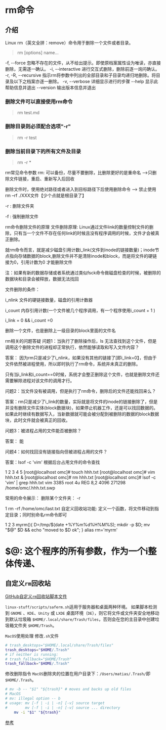 <!--
 * @Author: tangdaoyong
 * @Date: 2021-01-21 09:39:53
 * @LastEditors: tangdaoyong
 * @LastEditTime: 2021-01-25 11:12:14
 * @Description: rm命令
-->
# rm命令

## 介绍

Linux rm（英文全拼：remove）命令用于删除一个文件或者目录。
> rm [options] name...

-f, --force    忽略不存在的文件，从不给出提示。即使原档案属性设为唯读，亦直接删除，无需逐一确认。
-i, --interactive 进行交互式删除，删除前逐一询问确认。
-r, -R, --recursive   指示rm将参数中列出的全部目录和子目录均递归地删除。将目录及以下之档案亦逐一删除。
-v, --verbose    详细显示进行的步骤
    --help     显示此帮助信息并退出
    --version  输出版本信息并退出

### 删除文件可以直接使用rm命令
> rm test.md
### 删除目录则必须配合选项"-r"
> rm -r test

### 删除当前目录下的所有文件及目录
> rm  -r  *


rm常见命令参数
rm: 可以备份，尽量不要删除，比删除更好的是重命名  -->只删除文件链接，重启、重新写入后回收

删除文件时，使用绝对路径或者进入到目标路径下后使用删除命令 –> 禁止使用rm –rf ./XXX文件【少个点就是根目录了】

-r : 删除文件夹

-f : 强制删除文件

rm命令删除文件的原理
文件删除原理: Linux通过文件link的数量控制文件的删除，只有当一个文件不存在任何link的时候且没有程序调用的时候，文件才会被真正删除。

就rm命令而言，就是减少磁盘引用计数i_link(文件到inode的链接数量)；inode节点指向存储数据的block,删除文件并不是清除inode和block，而是将文件的硬链接为0，引用计数为0 才能删除文件

注：如果有新的数据存储或者系统通过类似fsck命令做磁盘检查的时候，被删除的数据块和目录会被释放，数据无法找回

文件删除的条件：

i_nlink  文件的硬链接数量，磁盘的引用计数器

i_count 内存引用计数(一个文件被几个程序调用，有一个程序使用i_count + 1 )

i_link = 0 && i_count =0

删除一个文件，也是删除上一级目录的block里面的文件名

 

rm相关的问题答疑
问题1：当执行了删除操作后，ls 无法查找到这个文件，但是调用这个删除文件的进程却正常执行，依然能够读取和写入文件内容？

答案： 因为rm只是减少了i_nlink，如果没有其他的链接了[即i_link=0】，但由于文件依然被进程使用，所以即时执行了rm命令，系统并未真正的删除。

只有当i_link和i_count==0时候，系统才会整正删除这个文件，也就是删除文件还需要解除进程对该文件的调用才行。

问题2：当文件没有被调用，但是执行了rm命令，删除后的文件还能找回来么？

答案：rm只是减少了i_link的数量，实际就是将文件的inode的链接删除了，但是并没有删除文件实体(block数据块)，如果停止机器工作，还是可以找回数据的。如果此时继续有数据写入，当新数据就可能会被分配到被删除的数据的block数据块，此时文件就会被真正的回收。

问题3：被进程占用的文件能否被删除？

答案： 能

问题4：如何找回没有链接指向但被进程占用的文件？

答案：lsof -c 'vim'   根据后台占用文件的命令查找

1
2
3
4
5
[root@localhost omc]# touch hhh.txt
[root@localhost omc]# vim hhh.txt &
[root@localhost omc]# rm hhh.txt
[root@localhost omc]# lsof -c 'vim' | grep hhh.txt
vim     3385 root    4u   REG    8,2     4096 271298 /home/omc/.hhh.txt.swp
 

 

常用的命令展示：
删除某个文件夹： -r

1
rm -rf /home/omc/last.txt
自定义回收站功能: 定义一个函数，将文件移动到指定目录；同时别命名rm命令即可

1
2
3
myrm(){ D=/tmp/$(date +%Y%m%d%H%M%S); mkdir -p $D; mv "$@" $D && echo "moved to $D ok"; }
alias rm='myrm'
# $@: 这个程序的所有参数，作为一个i整体传递、

## 自定义`rm`回收站

[GitHub自定义`rm`回收站脚本文件](https://github.com/lagerspetz/linux-stuff)

`linux-stuff/scripts/saferm.sh`适用于服务器和桌面两种环境。 如果脚本检测到 `GNOME` 、`KDE`、`Unity` 或 `LXDE` 桌面环境（`DE`），则它将文件或文件夹安全地移动到默认垃圾箱 `$HOME/.local/share/Trash/files`，否则会在您的主目录中创建垃圾箱文件夹 `$HOME/Trash`。

`MacOS`使用处理
修改`.sh`文件
```sh
# trash_desktops="$HOME/.local/share/Trash/files"
trash_desktops="$HOME/.Trash"
# if neither is running:
# trash_fallback="$HOME/Trash"
trash_fallback="$HOME/.Trash"
```
修改删除指令
`MacOS`删除夹的位置在用户目录下：`/Users/matias/.Trash/`即`$HOME/.Trash`。
```sh
# mv -b -- "$1" "${trash}" # moves and backs up old files
# MacOS
# mv: illegal option -- b
# usage: mv [-f | -i | -n] [-v] source target
#        mv [-f | -i | -n] [-v] source ... directory
    mv -i "$1" "${trash}"
```
[参考](https://mp.weixin.qq.com/s/2oaX-ZRGkSC_9Cd1IYm1uQ)
